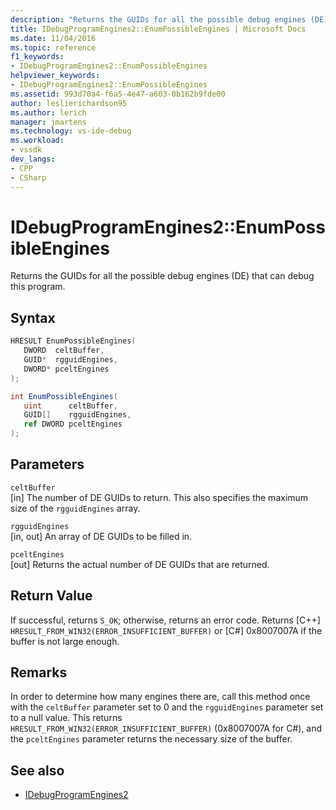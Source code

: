 ```yaml
---
description: "Returns the GUIDs for all the possible debug engines (DE) that can debug this program."
title: IDebugProgramEngines2::EnumPossibleEngines | Microsoft Docs
ms.date: 11/04/2016
ms.topic: reference
f1_keywords:
- IDebugProgramEngines2::EnumPossibleEngines
helpviewer_keywords:
- IDebugProgramEngines2::EnumPossibleEngines
ms.assetid: 993d70a4-f6a5-4e47-a603-0b162b9fde00
author: leslierichardson95
ms.author: lerich
manager: jmartens
ms.technology: vs-ide-debug
ms.workload:
- vssdk
dev_langs:
- CPP
- CSharp
---
```

# IDebugProgramEngines2::EnumPossibleEngines
Returns the GUIDs for all the possible debug engines (DE) that can debug this program.

## Syntax

```cpp
HRESULT EnumPossibleEngines( 
   DWORD  celtBuffer,
   GUID*  rgguidEngines,
   DWORD* pceltEngines
);
```

```csharp
int EnumPossibleEngines( 
   uint      celtBuffer,
   GUID[]    rgguidEngines,
   ref DWORD pceltEngines
);
```

## Parameters
`celtBuffer`\
[in] The number of DE GUIDs to return. This also specifies the maximum size of the `rgguidEngines` array.

`rgguidEngines`\
[in, out] An array of DE GUIDs to be filled in.

`pceltEngines`\
[out] Returns the actual number of DE GUIDs that are returned.

## Return Value
 If successful, returns `S_OK`; otherwise, returns an error code. Returns [C++] `HRESULT_FROM_WIN32(ERROR_INSUFFICIENT_BUFFER)` or [C#] 0x8007007A if the buffer is not large enough.

## Remarks
 In order to determine how many engines there are, call this method once with the `celtBuffer` parameter set to 0 and the `rgguidEngines` parameter set to a null value. This returns `HRESULT_FROM_WIN32(ERROR_INSUFFICIENT_BUFFER)` (0x8007007A for C#), and the `pceltEngines` parameter returns the necessary size of the buffer.

## See also
- [IDebugProgramEngines2](../../../extensibility/debugger/reference/idebugprogramengines2.md)
